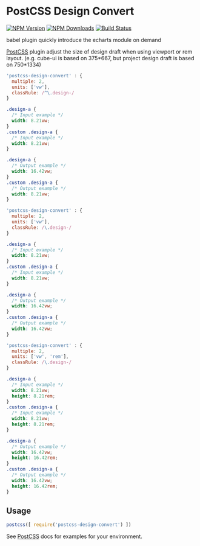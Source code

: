 # PostCSS Design Convert

[![NPM Version][npm-image]][npm-url]
[![NPM Downloads][downloads-image]][downloads-url]
[![Build Status][travis-ci-image]][travis-ci-url]
<!-- [![Node.js Version][node-version-image]][node-version-url] -->

babel plugin quickly introduce the echarts module on demand

[PostCSS] plugin adjust the size of design draft when using viewport or rem layout.
(e.g. cube-ui is based on 375\*667, but project design draft is based on 750\*1334)

[npm-image]: https://img.shields.io/npm/v/postcss-design-convert.svg
[npm-url]: https://npmjs.org/package/postcss-design-convert
<!-- [node-version-image]: https://img.shields.io/node/v/postcss-design-convert.svg
[node-version-url]: http://nodejs.org/download/ -->
[downloads-image]: https://img.shields.io/npm/dm/postcss-design-convert.svg
[downloads-url]: https://npmjs.org/package/postcss-design-convert
[travis-ci-image]: https://travis-ci.org/SCWR/postcss-design-convert.svg
[travis-ci-url]: https://travis-ci.org/SCWR/postcss-design-convert
[PostCSS]: https://github.com/postcss/postcss

```js
'postcss-design-convert' : {
  multiple: 2,
  units: ['vw'],
  classRule: /^\.design-/
}
```

```css
.design-a {
  /* Input example */
  width: 8.21vw;
}
.custom .design-a {
  /* Input example */
  width: 8.21vw;
}
```

```css
.design-a {
  /* Output example */
  width: 16.42vw;
}
.custom .design-a {
  /* Output example */
  width: 8.21vw;
}
```

```js
'postcss-design-convert' : {
  multiple: 2,
  units: ['vw'],
  classRule: /\.design-/
}
```

```css
.design-a {
  /* Input example */
  width: 8.21vw;
}
.custom .design-a {
  /* Input example */
  width: 8.21vw;
}
```

```css
.design-a {
  /* Output example */
  width: 16.42vw;
}
.custom .design-a {
  /* Output example */
  width: 16.42vw;
}
```

```js
'postcss-design-convert' : {
  multiple: 2,
  units: ['vw', 'rem'],
  classRule: /\.design-/
}
```

```css
.design-a {
  /* Input example */
  width: 8.21vw;
  height: 8.21rem;
}
.custom .design-a {
  /* Input example */
  width: 8.21vw;
  height: 8.21rem;
}
```

```css
.design-a {
  /* Output example */
  width: 16.42vw;
  height: 16.42rem;
}
.custom .design-a {
  /* Output example */
  width: 16.42vw;
  height: 16.42rem;
}
```

## Usage

```js
postcss([ require('postcss-design-convert') ])
```

See [PostCSS] docs for examples for your environment.
